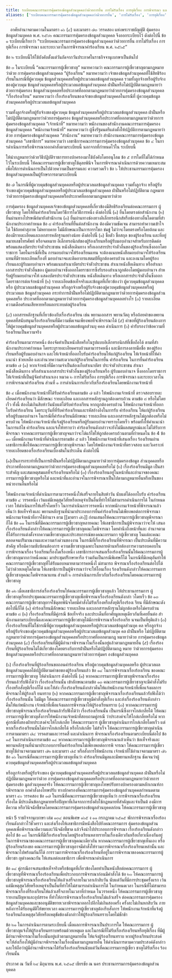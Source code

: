 ```yaml
---
title: ระเบียบคณะกรรมการคุ้มครองข้อมูลส่วนบุคคลว่าด้วยการยื่น การไม่รับเรื่อง การยุติเรื่อง การพิจารณา และระยะเวลาในการพิจารณาคําร้องเรียน พ.ศ. ๒๕๖๕
aliases: ['ระเบียบคณะกรรมการคุ้มครองข้อมูลส่วนบุคคลว่าด้วยการยื่น', 'การไม่รับเรื่อง', 'การยุติเรื่อง', 'การพิจารณา', 'และระยะเวลาในการพิจารณาคําร้องเรียน']
---
```



&emsp;อาศัยอํานาจตามความในมาตรา ๑๖ (๔) และมาตรา ๗๓ วรรคสอง
แห่งพระราชบัญญัติ คุ้มครองข้อมูลส่วนบุคคล พ.ศ. ๒๕๖๒
คณะกรรมการคุ้มครองข้อมูลส่วนบุคคล จึงออกระเบียบไว้ ดังต่อไปนี้
ข้อ ๑ ระเบียบนี้เรียกว่า
“ระเบียบคณะกรรมการคุ้มครองข้อมูลส่วนบุคคลว่าด้วยการยื่น การไม่รับเรื่อง
การยุติเรื่อง การพิจารณา และระยะเวลาในการพิจารณาคําร้องเรียน พ.ศ. ๒๕๖๕”

ข้อ ๒
ระเบียบนี้ให้ใช้บังคับตั้งแต่วันถัดจากวันประกาศในราชกิจจานุเบกษาเป็นต้นไป

ข้อ ๓ ในระเบียบนี้
“คณะกรรมการผู้เชี่ยวชาญ” หมายความว่า
คณะกรรมการผู้เชี่ยวชาญตามกฎหมายว่าด้วย การคุ้มครองข้อมูลส่วนบุคคล
“ผู้ร้องเรียน” หมายความว่า
เจ้าของข้อมูลส่วนบุคคลที่ใช้สิทธิร้องเรียนในกรณีที่ผู้ควบคุม
ข้อมูลส่วนบุคคลหรือผู้ประมวลผลข้อมูลส่วนบุคคล
รวมทั้งลูกจ้างหรือผู้รับจ้างของผู้ควบคุม
ข้อมูลส่วนบุคคลหรือผู้ประมวลผลข้อมูลส่วนบุคคล
ฝ่าฝืนหรือไม่ปฏิบัติตามกฎหมายว่าด้วยการคุ้มครอง
ข้อมูลส่วนบุคคลหรือประกาศที่ออกตามกฎหมายว่าด้วยการคุ้มครองข้อมูลส่วนบุคคล
“เรื่องร้องเรียน” หมายความว่า เรื่องร้องเรียนของเจ้าของข้อมูลส่วนบุคคลในกรณีที่
ผู้ควบคุมข้อมูลส่วนบุคคลหรือผู้ประมวลผลข้อมูลส่วนบุคคล

รวมทั้งลูกจ้างหรือผู้รับจ้างของผู้ควบคุม
ข้อมูลส่วนบุคคลหรือผู้ประมวลผลข้อมูลส่วนบุคคล
ฝ่าฝืนหรือไม่ปฏิบัติตามกฎหมายว่าด้วยการคุ้มครอง
ข้อมูลส่วนบุคคลหรือประกาศที่ออกตามกฎหมายว่าด้วยการคุ้มครองข้อมูลส่วนบุคคล
“เจ้าหน้าที่” หมายความว่า
พนักงานของสํานักงานคณะกรรมการคุ้มครองข้อมูลส่วนบุคคล
“พนักงานเจ้าหน้าที่” หมายความว่า
ผู้ซึ่งรัฐมนตรีแต่งตั้งให้ปฏิบัติการตามกฎหมายว่าด้วย การคุ้มครองข้อมูลส่วนบุคคล
“สํานักงาน” หมายความว่า สํานักงานคณะกรรมการคุ้มครองข้อมูลส่วนบุคคล
“เลขาธิการ” หมายความว่า เลขาธิการคณะกรรมการคุ้มครองข้อมูลส่วนบุคคล
ข้อ ๔ ในการดําเนินการหรือพิจารณาออกคําสั่งตามระเบียบนี้
นอกจากที่กําหนดไว้ใน ระเบียบนี้

ให้นํากฎหมายว่าด้วยวิธีปฏิบัติราชการทางปกครองมาใช้บังคับโดยอนุโลม
ข้อ ๕ การใดที่ไม่ได้กําหนดไว้ในระเบียบนี้
ให้คณะกรรมการผู้เชี่ยวชาญใช้ดุลยพินิจ
ในการพิจารณาดําเนินการด้วยความเหมาะสม
เพื่อให้การดําเนินการเป็นไปด้วยความเป็นธรรมและ ความรวดเร็ว
ข้อ ๖ ให้ประธานกรรมการคุ้มครองข้อมูลส่วนบุคคลเป็นผู้รักษาการตามระเบียบนี้

ข้อ ๗ ในกรณีที่ผู้ควบคุมข้อมูลส่วนบุคคลหรือผู้ประมวลผลข้อมูลส่วนบุคคล
รวมทั้งลูกจ้าง
หรือผู้รับจ้างของผู้ควบคุมข้อมูลส่วนบุคคลหรือผู้ประมวลผลข้อมูลส่วนบุคคล
ฝ่าฝืนหรือไม่ปฏิบัติตาม
กฎหมายว่าด้วยการคุ้มครองข้อมูลส่วนบุคคลหรือประกาศที่ออกตามกฎหมายว่าด้วย

การคุ้มครอง
ข้อมูลส่วนบุคคลเจ้าของข้อมูลส่วนบุคคลที่เกี่ยวข้องมีสิทธิร้องเรียนต่อคณะกรรมการ
ผู้เชี่ยวชาญ โดยให้ยื่นคําร้องเรียนโดยวิธีการใดวิธีการหนึ่ง ดังต่อไปนี้
(๑) ยื่นโดยตรงต่อสํานักงาน (๒) ยื่นผ่านทางไปรษณีย์มายังสํานักงาน (๓)
ยื่นผ่านทางช่องทางอิเล็กทรอนิกส์หรือช่องทางอื่นใดตามที่สํานักงานประกาศกําหนด
ข้อ ๘ คําร้องเรียนที่ยื่นต่อสํานักงาน ต้องมีความชัดเจน สามารถทําความเข้าใจได้
ใช้ถ้อยคําสุภาพ ไม่หยาบคาย ไม่มีลักษณะเป็นการกรรโชก ข่มขู่
ไม่ว่าจะโดยตรงหรือโดยอ้อม และต้องมีรายละเอียดและเอกสารหลักฐานอย่างน้อย
ดังต่อไปนี้
(๑) ชื่อตัว ชื่อสกุล ของผู้ร้องเรียน และที่อยู่ หมายเลขโทรศัพท์ หรือจดหมาย
อิเล็กทรอนิกส์ของผู้ร้องเรียนหรือผู้รับมอบอํานาจสําหรับการติดต่อ
พร้อมแสดงบัตรประจําตัวประชาชน หนังสือเดินทาง
หรือเอกสารประจําตัวอื่นของผู้ร้องเรียนซึ่งออกโดยราชการ โดยในกรณีที่เป็น
การมอบอํานาจให้ร้องเรียนแทน
จะต้องแนบหนังสือมอบอํานาจให้ร้องเรียนแทนที่มีรายละเอียดเรื่องที่
มอบอํานาจและติดอากรแสตมป์ที่ถูกต้องครบถ้วน
และลงนามโดยผู้ร้องเรียนและผู้รับมอบอํานาจ
พร้อมแนบสําเนาบัตรประจําตัวประชาชน สําเนาหนังสือเดินทาง
หรือสําเนาเอกสารประจําตัวอื่นของ
ผู้มอบอํานาจซึ่งออกโดยราชการซึ่งรับรองสําเนาถูกต้องโดยผู้มอบอํานาจ
สําหรับผู้รับมอบอํานาจให้ แสดงบัตรประจําตัวประชาชน หนังสือเดินทาง
หรือเอกสารประจําตัวอื่นซึ่งออกโดยราชการต่อเจ้าหน้าที่
(๒) รายละเอียดข้อเท็จจริงและข้อมูลที่เกี่ยวข้องว่า ผู้ควบคุมข้อมูลส่วนบุคคลหรือ
ผู้ประมวลผลข้อมูลส่วนบุคคล
หรือลูกจ้างหรือผู้รับจ้างของผู้ควบคุมข้อมูลส่วนบุคคลหรือผู้ประมวลผล
ข้อมูลส่วนบุคคล
กระทําการฝ่าฝืนหรือไม่ปฏิบัติตามกฎหมายว่าด้วยการคุ้มครองข้อมูลส่วนบุคคลหรือ
ประกาศที่ออกตามกฎหมายว่าด้วยการคุ้มครองข้อมูลส่วนบุคคลอย่างไร
(๓) รายละเอียดความเดือดร้อนเสียหายหรือผลกระทบต่อผู้ร้องเรียน

(๔) เอกสารหลักฐานที่เกี่ยวข้องกับเรื่องร้องเรียน เช่น พยานเอกสาร พยานวัตถุ
หรือถ้อยคําของพยานบุคคลที่สนับสนุนเรื่องร้องเรียนที่มีความชัดเจนเพียงพอที่จะพิจารณาได้
(๕)
คําขอที่ผู้ร้องเรียนต้องการให้ผู้ควบคุมข้อมูลส่วนบุคคลหรือผู้ประมวลผลข้อมูลส่วนบุ
คคล ดําเนินการ
(๖) คํารับรองว่าข้อความที่ร้องเรียนเป็นความจริง

คําร้องเรียนตามวรรคหนึ่ง
ต้องจัดทําเป็นหนังสือหรือในรูปแบบอิเล็กทรอนิกส์ที่เชื่อถือได้
ตามที่สํานักงานประกาศกําหนด โดยระบุรายละเอียดครบถ้วนตามวรรคหนึ่ง
และมีการลงลายมือชื่อ ของผู้ร้องเรียนหรือผู้รับมอบอํานาจ
และให้เจ้าหน้าที่ออกใบรับคําร้องเรียนให้แก่ผู้ร้องเรียน
ให้เจ้าหน้าที่ให้คําแนะนํา ช่วยเหลือ
และอํานวยความสะดวกแก่ผู้ร้องเรียนในการยื่น คําร้องเรียน
ในการยื่นคําร้องเรียนตามข้อ ๗ (๑)
หากเจ้าหน้าที่มีความจําเป็นต้องเก็บสําเนาบัตร ประจําตัวประชาชน
สําเนาหนังสือเดินทาง หรือสําเนาเอกสารประจําตัวอื่นของผู้ร้องเรียนหรือ
ผู้รับมอบอํานาจ ซึ่งออกโดยราชการ ให้เจ้าหน้าที่เป็นผู้จัดทําสําเนาเอง
หมวด ๒
การไม่รับเรื่อง การยุติเรื่อง การพิจารณา และระยะเวลาในการพิจารณาคําร้องเรียน
ส่วนที่ ๑ การดําเนินการเกี่ยวกับเรื่องร้องเรียนโดยพนักงานเจ้าหน้าที่

ข้อ ๙ เมื่อพนักงานเจ้าหน้าที่ได้รับคําร้องเรียนตามข้อ ๗ แล้ว ให้พนักงานเจ้าหน้าที่
ตรวจสอบรายละเอียดคําร้องเรียนว่า มีลักษณะ รายละเอียด
และเอกสารหลักฐานถูกต้องครบถ้วน ตามข้อ ๘ หรือไม่โดยเร็ว ทั้งนี้
ต้องไม่เกินสิบห้าวันนับแต่ได้รับคําร้องเรียน หากถูกต้องครบถ้วน
ให้พนักงานเจ้าหน้าที่ออกใบรับคําร้องเรียน
โดยระบุวันที่ที่รับคําร้องเรียนและรหัสอ้างอิงในการรับ คําร้องเรียน
ให้แก่ผู้ร้องเรียนหรือผู้รับมอบอํานาจ
ในกรณีที่คําร้องเรียนมีลักษณะ รายละเอียด
และเอกสารหลักฐานไม่ถูกต้องหรือไม่ครบถ้วน
ให้พนักงานเจ้าหน้าที่แจ้งผู้ร้องเรียนหรือผู้รับมอบอํานาจทราบโดยเร็ว
พร้อมทั้งให้คําแนะนําในการแก้ไข คําร้องเรียน และแจ้งให้ทราบว่า
คําร้องเรียนดังกล่าวจะยังไม่มีผลสมบูรณ์และไม่ได้รับการพิจารณา
จากคณะกรรมการผู้เชี่ยวชาญจนกว่าจะได้แก้ไขให้ถูกต้องครบถ้วนตามที่กําหนดใน
ข้อ 4
ข้อ ๑๐ เมื่อพนักงานเจ้าหน้าที่ดําเนินการตามข้อ ๕ แล้ว
ให้พนักงานเจ้าหน้าที่เสนอเรื่อง
ร้องเรียนผ่านเลขาธิการเพื่อให้คณะกรรมการผู้เชี่ยวชาญพิจารณา
โดยให้พนักงานเจ้าหน้าที่ตรวจสอบ
และวิเคราะห์รายละเอียดของเรื่องร้องเรียนเบื้องต้นในประเด็น ดังต่อไปนี้

(๑)เป็นการกระทําที่เป็นการฝ่าฝืนหรือไม่ปฏิบัติตามกฎหมายว่าด้วยการคุ้มครองข้อมูล
ส่วนบุคคลหรือประกาศที่ออกตามกฎหมายว่าด้วยการคุ้มครองข้อมูลส่วนบุคคลหรือไม่
(๒) เรื่องร้องเรียนมีมูล เป็นสาระสําคัญ และสมเหตุสมผลที่จะร้องเรียนหรือไม่
(๓) เรื่องร้องเรียนอยู่ในหน้าที่และอํานาจของคณะกรรมการผู้เชี่ยวชาญหรือไม่
และหน้าที่และอํานาจในการพิจารณาเป็นไปตามกฎหมายอื่นหรือเป็นของหน่วยงานอื่นหรือไม่


ให้พนักงานเจ้าหน้าที่ดําเนินการตามวรรคหนึ่งให้เสร็จภายในสิบห้าวัน
นับแต่ได้ออกใบรับ คําร้องเรียนตามข้อ ๔ วรรคหนึ่ง
เว้นแต่มีเหตุสุดวิสัยหรือเหตุจําเป็นอื่นที่ทําให้ไม่สามารถดําเนินการได้
ในกําหนดเวลา ให้ดําเนินการให้เสร็จโดยเร็ว
ในการดําเนินการวรรคหนึ่ง หากพนักงานเจ้าหน้าที่พิจารณาแล้วเห็นว่า
ข้อเท็จจริงและ
พยานหลักฐานที่นํามาประกอบการยื่นคําร้องเรียนไม่เพียงพอต่อการพิจารณา
พนักงานเจ้าหน้าที่อาจใช้อํานาจ ตาม [[มาตรา ๗๖]]
ก่อนเสนอให้คณะกรรมการผู้เชี่ยวชาญพิจารณาก็ได้
ข้อ ๑๑ ในกรณีที่มีคณะกรรมการผู้เชี่ยวชาญหลายคณะ
ให้เลขาธิการเป็นผู้พิจารณาว่าจะให้
เสนอเรื่องร้องเรียนดังกล่าวให้คณะกรรมการผู้เชี่ยวชาญคณะใดพิจารณา
โดยคํานึงถึงหน้าที่และ
อํานาจตามที่ได้รับการแต่งตั้งจากความเชี่ยวชาญและประสบการณ์ของคณะกรรมกา
รผู้เชี่ยวชาญ ในแต่ละคณะ ตลอดจนปริมาณงานและความเร่งด่วนของงาน
ในกรณีที่เรื่องร้องเรียนที่พิจารณา เป็นประเด็นที่มีความสําคัญ
หรือมีความซับซ้อนต้องการ
ความเชี่ยวชาญเฉพาะในหลายด้านหรือต้องการความรอบคอบในการพิจารณาเรื่อง
ร้องเรียนเรื่องใดเรื่องหนึ่ง
เลขาธิการอาจเสนอเรื่องร้องเรียนนั้นให้คณะกรรมการผู้เชี่ยวชาญมากกว่าหนึ่งคณะ
มาประชุมปรึกษาหารือ ร่วมกันเป็นกรณีพิเศษก็ได้
ในกรณีที่มีเหตุอันทําให้คณะกรรมการผู้เชี่ยวชาญที่ได้รับมอบหมายตามวรรคหนึ่งไ
ม่สามารถ พิจารณาเรื่องร้องเรียนต่อไปได้ไม่ว่าด้วยเหตุใดก็ตาม
ให้เลขาธิการเป็นผู้พิจารณาว่าจะให้โอนเรื่อง
ร้องเรียนดังกล่าวให้คณะกรรมการผู้เชี่ยวชาญคณะใดพิจารณาแทน
ส่วนที่ ๒ การดําเนินการเกี่ยวกับเรื่องร้องเรียนโดยคณะกรรมการผู้เชี่ยวชาญ

ข้อ ๑๒ เมื่อเลขาธิการส่งเรื่องร้องเรียนให้คณะกรรมการผู้เชี่ยวชาญแล้ว
ให้ประธานกรรมการ
ผู้เชี่ยวชาญเรียกประชุมคณะกรรมการผู้เชี่ยวชาญเพื่อพิจารณาเรื่องร้องเรียนดังกล่า
วโดยเร็ว
ข้อ ๑๓
คณะกรรมการผู้เชี่ยวชาญอาจใช้ดุลยพินิจโดยมีคําสั่งไม่รับเรื่องหรือสั่งยุติเรื่องร้องเ
รียน ที่มีลักษณะดังต่อไปนี้ก็ได้
(๑) คําร้องเรียนมีลักษณะ รายละเอียด
และเอกสารหลักฐานไม่ถูกต้องหรือไม่ครบถ้วน ตามข้อ ๘
(๒) เรื่องร้องเรียนที่มีคู่กรณี ข้อเท็จจริง
และประเด็นที่อาศัยมูลเหตุเดียวกันที่เคยยื่นต่อ
สํานักงานตามระเบียบนี้และคณะกรรมการผู้เชี่ยวชาญได้มีการพิจารณาเรื่องร้องเรีย
นจนเป็นที่ยุติแล้ว
(๓)
เรื่องร้องเรียนที่ไม่ใช่กรณีที่ผู้ควบคุมข้อมูลส่วนบุคคลหรือผู้ประมวลผลข้อมูลส่วนบุค
คล
หรือลูกจ้างหรือผู้รับจ้างของผู้ควบคุมข้อมูลส่วนบุคคลหรือผู้ประมวลผลข้อมูลส่วนบุค
คล ฝ่าฝืนหรือ
ไม่ปฏิบัติตามกฎหมายว่าด้วยการคุ้มครองข้อมูลส่วนบุคคลหรือประกาศที่ออกตามกฎ
หมายว่าด้วย การคุ้มครองข้อมูลส่วนบุคคล
(๔) เรื่องร้องเรียนที่มีผู้มีอํานาจพิจารณาในเรื่องนั้นอยู่แล้วตามกฎหมายอื่น
(๕)
เรื่องร้องเรียนที่ผู้ร้องเรียนไม่ได้เกี่ยวข้องโดยตรงกับการฝ่าฝืนหรือไม่ปฏิบัติตามกฎ
หมาย
ว่าด้วยการคุ้มครองข้อมูลส่วนบุคคลหรือประกาศที่ออกตามกฎหมายว่าด้วยการคุ้มคร
องข้อมูลส่วนบุคคล

(๖) เรื่องร้องเรียนที่ผู้ร้องเรียนขอถอนคําร้องเรียน หรือผู้ควบคุมข้อมูลส่วนบุคคลหรือ
ผู้ประมวลผลข้อมูลส่วนบุคคลได้ปฏิบัติตามคําขอของผู้ร้องเรียนแล้ว
ข้อ ๑๔ ในการพิจารณาเรื่องร้องเรียน ของคณะกรรมการผู้เชี่ยวชาญ ให้ดําเนินการ
ดังต่อไปนี้
(๑) หากคณะกรรมการผู้เชี่ยวชาญพิจารณาเรื่องร้องเรียนแล้วรับฟังได้ว่า
เรื่องร้องเรียนนั้น เข้าลักษณะตามข้อ ๑๓
คณะกรรมการผู้เชี่ยวชาญจะมีคําสั่งไม่รับเรื่องหรือสั่งยุติเรื่องก็ได้ และให้ส่ง
เรื่องร้องเรียนดังกล่าวคืนให้แก่พนักงานเจ้าหน้าที่เพื่อแจ้งผลการพิจารณาให้ผู้ร้องเรี
ยนทราบ
(๒) หากคณะกรรมการผู้เชี่ยวชาญพิจารณาเรื่องร้องเรียนแล้วรับฟังได้ว่า
เรื่องร้องเรียนนั้น ไม่มีมูล ให้คณะกรรมการผู้เชี่ยวชาญมีคําสั่งยุติเรื่อง
และส่งเรื่องร้องเรียนดังกล่าวคืนให้แก่พนักงาน
เจ้าหน้าที่เพื่อแจ้งผลการพิจารณาให้ผู้ร้องเรียนทราบ
(๓) หากคณะกรรมการผู้เชี่ยวชาญพิจารณาเรื่องร้องเรียนแล้วรับฟังได้ว่า
เรื่องร้องเรียนนั้น เป็นกรณีซึ่งอาจไกล่เกลี่ยได้
ให้คณะกรรมการผู้เชี่ยวชาญสั่งการให้พนักงานเจ้าหน้าที่สอบถามคู่กรณี
ว่าประสงค์จะให้ไกล่เกลี่ยหรือไม่ หากคู่กรณีทั้งสองฝ่ายประสงค์จะให้ไกล่เกลี่ย
ให้คณะกรรมการ ผู้เชี่ยวชาญดําเนินการไกล่เกลี่ยโดยเร็ว
แต่หากเรื่องร้องเรียนนั้นไม่อาจไกล่เกลี่ยได้ หรือไกล่เกลี่ย ไม่สําเร็จ
ให้คณะกรรมการผู้เชี่ยวชาญดําเนินการตามมาตรา ๗๔ วรรคสามและวรรคสี่
และดําเนินการ พิจารณาเรื่องร้องเรียนตามระเบียบนี้ต่อไป
ข้อ ๑๕ ในการดําเนินการตามข้อ ๑๔
หากคณะกรรมการผู้เชี่ยวชาญพิจารณาแล้วเห็นว่า
ข้อเท็จจริงและพยานหลักฐานที่นํามาประกอบการยื่นคําร้องเรียนไม่เพียงพอต่อการพิ
จารณา ให้คณะกรรมการผู้เชี่ยวชาญใช้อํานาจตามมาตรา ๗๒ และมาตรา ๗๕
หรือสั่งการให้พนักงาน เจ้าหน้าที่ใช้อํานาจตามมาตรา ๗๖
ข้อ ๑๖ ในกรณีที่คณะกรรมการผู้เชี่ยวชาญเห็นว่า
คําร้องเรียนมีมูลและมีพยานหลักฐาน
ชัดเจนว่าผู้ควบคุมข้อมูลส่วนบุคคลหรือผู้ประมวลผลข้อมูลส่วนบุคคล

หรือลูกจ้างหรือผู้รับจ้างของ
ผู้ควบคุมข้อมูลส่วนบุคคลหรือผู้ประมวลผลข้อมูลส่วนบุคคล
ฝ่าฝืนหรือไม่ปฏิบัติตามกฎหมายว่าด้วย
การคุ้มครองข้อมูลส่วนบุคคลหรือประกาศที่ออกตามกฎหมายว่าด้วยการคุ้มครองข้อ
มูลส่วนบุคคลจริง
ให้คณะกรรมการผู้เชี่ยวชาญลงโทษปรับทางปกครองตามหลักเกณฑ์การพิจารณาอ
อกคําสั่งลงโทษปรับ
ทางปกครองที่คณะกรรมการคุ้มครองข้อมูลส่วนบุคคลกําหนดตามมาตรา ๙๐
วรรคสอง
ข้อ ๑๗ ในกรณีที่คณะกรรมการผู้เชี่ยวชาญเห็นว่า
การพิจารณาเรื่องร้องเรียนเรื่องใด
มีประเด็นข้อกฎหมายหรือปัญหาที่เกิดจากการบังคับใช้กฎหมายที่สําคัญและจําเป็นต้
องมีการตีความ หรือวินิจฉัยชี้ขาดโดยคณะกรรมการคุ้มครองข้อมูลส่วนบุคคลก่อน
ให้คณะกรรมการผู้เชี่ยวชาญ

หน้า 5 ราชกิจจานุเบกษา
เล่ม ๑๓๔ ตอนพิเศษ ๑๖๕ ง
๑๑ กรกฎาคม ๒๕๑๕
พักการพิจารณาเรื่องร้องเรียนดังกล่าวไว้ชั่วคราว
และส่งเรื่องให้เลขาธิการมีหนังสือไปยังคณะกรรมการ
คุ้มครองข้อมูลส่วนบุคคลเพื่อพิจารณาตีความและวินิจฉัยชี้ขาด
แล้วจึงนําไปประกอบการพิจารณา เรื่องร้องเรียนดังกล่าวต่อไป
ข้อ ๑๘
ในกรณีที่มีเรื่องร้องเรียนโดยผู้ร้องเรียนหลายรายในเรื่องเดียวกันหรือเกี่ยวเนื่องกันอยู่ 
ในการพิจารณาของคณะกรรมการผู้เชี่ยวชาญคณะเดียวกัน
หากคณะกรรมการผู้เชี่ยวชาญเห็นเอง หรือผู้ร้องเรียนร้องขอ
คณะกรรมการผู้เชี่ยวชาญอาจมีคําสั่งให้รวมการพิจารณาเรื่องร้องเรียนเหล่านั้น
และพิจารณาไปพร้อมกันก็ได้
การรวมการพิจารณาเรื่องร้องเรียนที่อยู่ในการพิจารณาของคณะกรรมการผู้เชี่ยวชา
ญต่างคณะกัน ให้เสนอต่อเลขาธิการ เพื่อพิจารณาดําเนินการ

ข้อ ๑๔
คู่กรณีอาจเสนอข้อเท็จจริงหรือข้อมูลที่เกี่ยวข้องโดยทําเป็นหนังสือต่อคณะกรรมการ
ผู้เชี่ยวชาญที่พิจารณาเรื่องร้องเรียนเพื่อประกอบการพิจารณาก่อนมีคําสั่งได้
ข้อ ๒๐ ให้คณะกรรมการผู้เชี่ยวชาญพิจารณาเรื่องร้องเรียนให้แล้วเสร็จภายในเวลาเก้าสิบวัน
นับแต่วันที่มีการประชุมครั้งแรก เว้นแต่มีเหตุสุดวิสัยหรือเหตุจําเป็นอื่นที่ทําให้ไม่สามารถดําเนินการได้
ในกําหนดเวลา ในกรณีที่ไม่สามารถพิจารณาเรื่องที่ร้องเรียนให้แล้วเสร็จภายในเวลาที่กําหนด
ในวรรคหนึ่ง ให้คณะกรรมการผู้เชี่ยวชาญรายงานปัญหาและอุปสรรค
ที่ทําให้การพิจารณาเรื่องร้องเรียนไม่แล้วเสร็จ
ต่อคณะกรรมการคุ้มครองข้อมูลส่วนบุคคลและขออนุมัติขยายเวลาพิจารณาออกไปอีกไม่เกินสองครั้ง
ครั้งละไม่เกินหกสิบวัน ภายหลังการได้รับอนุมัติให้ขยายเวลา
คณะกรรมการผู้เชี่ยวชาญต้องรีบสั่งการ
ให้พนักงานเจ้าหน้าที่แจ้งผู้ร้องเรียนถึงเหตุสุดวิสัยหรือเหตุขัดข้องดังกล่าวให้ผู้ร้องเรียนทราบโดยไม่ชักช้า

ข้อ ๒๑ ในการดําเนินการตามระเบียบนี้ เมื่อผลการพิจารณาเป็นประการใด
ให้คณะกรรมการ ผู้เชี่ยวชาญแจ้งให้ผู้ร้องเรียนทราบพร้อมด้วยเหตุผล
และในกรณีที่ไม่รับเรื่องร้องเรียนหรือยุติเรื่อง
ที่มีผู้มีอํานาจพิจารณาในเรื่องนั้นอยู่แล้วตามกฎหมายอื่น ให้แจ้งผู้ร้องเรียนทราบ
หากผู้ร้องเรียนประสงค์
จะให้ส่งเรื่องให้ผู้มีอํานาจพิจารณาในเรื่องนั้นตามกฎหมายอื่น
ให้ดําเนินการตามความประสงค์ดังกล่าว
และให้ถือว่าผู้มีอํานาจพิจารณาได้รับเรื่องร้องเรียนนับแต่วันที่คณะกรรมการผู้เชี่ยว
ชาญได้รับเรื่อง ร้องเรียนนั้น

ประกาศ ณ วันที่ ๒๙ มิถุนายน พ.ศ. ๒๕๑๕
            เธียรชัย ณ นคร
 ประธานกรรมการคุ้มครองข้อมูลส่วนบุคคล